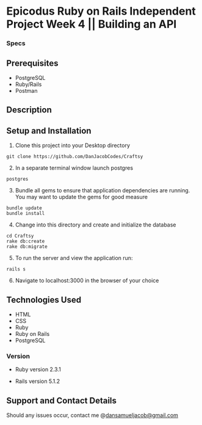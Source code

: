 # Epicodus Ruby on Rails Independent Project Week 4 || Building an API

### Specs


## Prerequisites
* PostgreSQL
* Ruby/Rails
* Postman

## Description

## Setup and Installation
1. Clone this project into your Desktop directory
  ```
  git clone https://github.com/DanJacobCodes/Craftsy
  ```
2. In a separate terminal window launch postgres
```
postgres
```

3. Bundle all gems to ensure that application dependencies are running. You may want to update the gems for good measure
  ```
  bundle update
  bundle install
  ```
4. Change into this directory and create and initialize the database
  ```
  cd Craftsy
  rake db:create
  rake db:migrate
  ```

  5. To run the server and view the application run:
  ```
  rails s
  ```

  6. Navigate to localhost:3000 in the browser of your choice


## Technologies Used
* HTML
* CSS
* Ruby
* Ruby on Rails
* PostgreSQL

### Version
* Ruby version
  2.3.1

* Rails version
  5.1.2

## Support and Contact Details
Should any issues occur, contact me @dansamueljacob@gmail.com
